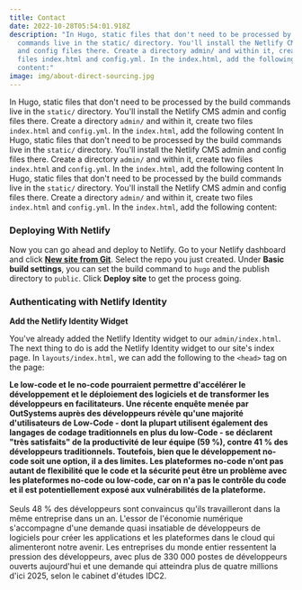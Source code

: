 ```yaml
---
title: Contact
date: 2022-10-28T05:54:01.918Z
description: "In Hugo, static files that don't need to be processed by the build
  commands live in the static/ directory. You'll install the Netlify CMS admin
  and config files there. Create a directory admin/ and within it, create two
  files index.html and config.yml. In the index.html, add the following
  content:"
image: img/about-direct-sourcing.jpg
---
```

In Hugo, static files that don't need to be processed by the build commands live in the `static/` directory. You'll install the Netlify CMS admin and config files there. Create a directory `admin/` and within it, create two files `index.html` and `config.yml`. In the `index.html`, add the following content In Hugo, static files that don't need to be processed by the build commands live in the `static/` directory. You'll install the Netlify CMS admin and config files there. Create a directory `admin/` and within it, create two files `index.html` and `config.yml`. In the `index.html`, add the following content In Hugo, static files that don't need to be processed by the build commands live in the `static/` directory. You'll install the Netlify CMS admin and config files there. Create a directory `admin/` and within it, create two files `index.html` and `config.yml`. In the `index.html`, add the following content:

<!--EndFragment-->



<!--StartFragment-->

### Deploying With Netlify

Now you can go ahead and deploy to Netlify. Go to your Netlify dashboard and click **[New site from Git](https://app.netlify.com/start)**. Select the repo you just created. Under **Basic build settings**, you can set the build command to `hugo` and the publish directory to `public`. Click **Deploy site** to get the process going.

### Authenticating with Netlify Identity

**Add the Netlify Identity Widget**

You've already added the Netlify Identity widget to our `admin/index.html`. The next thing to do is add the Netlify Identity widget to our site's index page. In `layouts/index.html`, we can add the following to the `<head>` tag on the page:

<!--StartFragment-->

**Le low-code et le no-code pourraient permettre d'accélérer le développement et le déploiement des logiciels et de transformer les développeurs en facilitateurs. Une récente enquête menée par OutSystems auprès des développeurs révèle qu'une majorité d'utilisateurs de Low-Code - dont la plupart utilisent également des langages de codage traditionnels en plus du low-Code - se déclarent "très satisfaits" de la productivité de leur équipe (59 %), contre 41 % des développeurs traditionnels. Toutefois, bien que le développement no-code soit une option, il a des limites. Les plateformes no-code n'ont pas autant de flexibilité que le code et la sécurité peut être un problème avec les plateformes no-code ou low-code, car on n'a pas le contrôle du code et il est potentiellement exposé aux vulnérabilités de la plateforme.**\
\
Seuls 48 % des développeurs sont convaincus qu'ils travailleront dans la même entreprise dans un an. L'essor de l'économie numérique s'accompagne d'une demande quasi insatiable de développeurs de logiciels pour créer les applications et les plateformes dans le cloud qui alimenteront notre avenir. Les entreprises du monde entier ressentent la pression des développeurs, avec plus de 330 000 postes de développeurs ouverts aujourd'hui et une demande qui atteindra plus de quatre millions d'ici 2025, selon le cabinet d'études IDC2.

<!--EndFragment-->